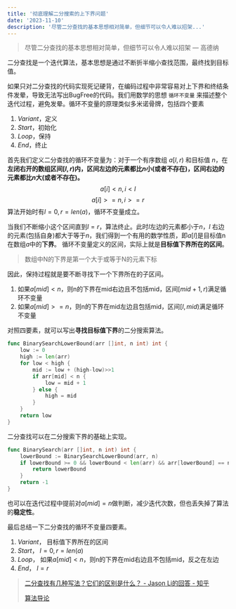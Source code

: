 ```yaml
---
title: '彻底理解二分搜索的上下界问题'
date: '2023-11-10'
description: '尽管二分查找的基本思想相对简单，但细节可以令人难以招架...'
---
```

> 尽管二分查找的基本思想相对简单，但细节可以令人难以招架 — 高德纳

二分查找是一个迭代算法，基本思想是通过不断折半缩小查找范围，最终找到目标值。

如果只对二分查找的代码实现死记硬背，在编码过程中非常容易对上下界和终结条件发晕，导致无法写出BugFree的代码。我们用数学的思想 `循环不变量` 来描述整个迭代过程，避免发晕。循环不变量的原理类似多米诺骨牌，包括四个要素
1. $Variant$，定义
2. $Start$，初始化
3. $Loop$，保持
4. $End$，终止

首先我们定义二分查找的循环不变量为：对于一个有序数组 $a[l,r)$ 和目标值 $n$，在**左闭右开的数组区间$[l, r)$内，区间左边的元素都比$n$小(或者不存在)，区间右边的元素都比$n$大(或者不存在)。**
$$ a[i]<n, i < l $$
$$ a[i]>=n, i >= r $$
算法开始时有$l=0,r=len(a)$，循环不变量成立。

当我们不断缩小这个区间直到$l=r$，算法终止。此时$l$左边的元素都小于$n$，$l$ 右边的元素(包括自身)都大于等于$n$，我们得到一个有用的数学性质，即$a[l]$是目标值n在数组$a$中的**下界**。
循环不变量定义的区间，实际上就是**目标值下界所在的区间**。

> 数组中N的下界是第一个大于或等于N的元素下标

因此，保持过程就是要不断寻找下一个下界所在的子区间。
1. 如果$a[mid]<n$，则n的下界在mid右边且不包括mid，区间$[mid + 1, r)$满足循环不变量
2. 如果$a[mid]>=n$，则n的下界在mid左边且包括mid，区间$[l, mid)$满足循环不变量

对照四要素，就可以写出**寻找目标值下界**的二分搜索算法。
```go
func BinarySearchLowerBound(arr []int, n int) int {
	low := 0
	high := len(arr)
	for low < high {
		mid := low + (high-low)>>1
		if arr[mid] < n {
			low = mid + 1
		} else {
			high = mid
		}
	}
	return low
}
```

二分查找可以在二分搜索下界的基础上实现。
```go
func BinarySearch(arr []int, n int) int {
	lowerBound := BinarySearchLowerBound(arr, n)
	if lowerBound >= 0 && lowerBound < len(arr) && arr[lowerBound] == n {
		return lowerBound
	}
	return -1
}
```

也可以在迭代过程中提前对$a[mid]=n$做判断，减少迭代次数，但也丢失掉了算法的**稳定性**。

最后总结一下二分查找的循环不变量四要素。
1. $Variant$， 目标值下界所在的区间
2. $Start$， $l=0,r=len(a)$
3. $Loop$， 如果$a[mid]<n$，则n的下界在mid右边且不包括mid，反之在左边
4. $End$， $l=r$

> [二分查找有几种写法？它们的区别是什么？ - Jason Li的回答 - 知乎](https://www.zhihu.com/question/36132386/answer/530313852)
> 
> [算法导论](https://jingyuexing.github.io/Ebook/Algorithm/%E7%AE%97%E6%B3%95%E5%AF%BC%E8%AE%BA.pdf)